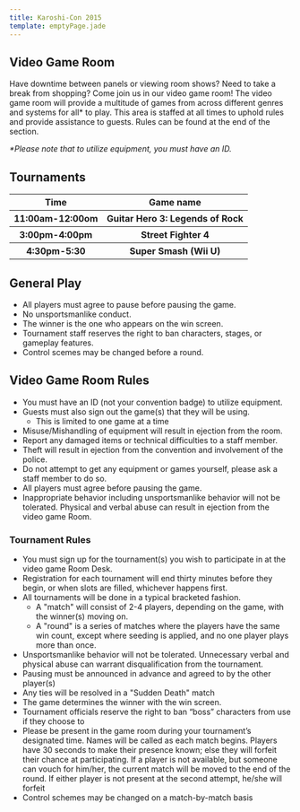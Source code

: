 ```yaml
---
title: Karoshi-Con 2015
template: emptyPage.jade
---
```


## Video Game Room


<p>Have downtime between panels or viewing room shows? Need to take a break from shopping? Come join us in our video game room! The video game room will provide a multitude of games from across different genres and systems for all* to play. This area is staffed at all times to uphold rules and provide assistance to guests. Rules can be found at the end of the section.</p>
<p>
    <em>*Please note that to utilize equipment, you must have an ID.</em>
</p>
<h2>Tournaments</h2>
<table line="1">
 <tr>
  <th>Time</th>
  <th>Game name</th>
 </tr>
 <tr>
  <th>11:00am-12:00om</th>
  <th>Guitar Hero 3: Legends of Rock</th>
 </tr>
 <tr>
  <th>3:00pm-4:00pm</th>
  <th>Street Fighter 4</th>
 </tr>
 <tr>
  <th>4:30pm-5:30</th>
  <th>Super Smash (Wii U)</th>
 </tr>
</table> 
</h3>
<h2>General Play</h2>
<ul>
    <li>All players must agree to pause before pausing the game.</li>
    <li>No unsportsmanlike conduct.</li>
    <li>The winner is the one who appears on the win screen.</li>
    <li>Tournament staff reserves the right to ban characters, stages, or gameplay features.</li>
    <li>Control scemes may be changed before a round.</li>
</ul>
<h2>Video Game Room Rules</h2>
<ul>
    <li>You must have an ID (not your convention badge) to utilize equipment.</li>
    <li>Guests must also sign out the game(s) that they will be using.
        <ul>
            <li>This is limited to one game at a time</li>
        </ul>
    </li>
    <li>Misuse/Mishandling of equipment will result in ejection from the room.</li>
    <li>Report any damaged items or technical difficulties to a staff member.</li>
    <li>Theft will result in ejection from the convention and involvement of the police.</li>
    <li>Do not attempt to get any equipment or games yourself, please ask a staff member to do so.</li>
    <li>All players must agree before pausing the game.</li>
    <li>Inappropriate behavior including unsportsmanlike behavior will not be tolerated. Physical and verbal abuse can result in ejection from the video game Room.</li>
</ul>
<h3>Tournament Rules</h3>
<ul>
    <li>You must sign up for the tournament(s) you wish to participate in at the video game Room Desk.</li>
    <li>Registration for each tournament will end thirty minutes before they begin, or when slots are filled, whichever happens first.</li>
    <li>All tournaments will be done in a typical bracketed fashion.
        <ul>
            <li>A &quot;match&quot; will consist of 2-4 players, depending on the game, with the winner(s) moving on.</li>
            <li>A &quot;round&quot; is a series of matches where the players have the same win count, except where seeding is applied, and no one player plays more than once.</li>
        </ul>
    </li>
    <li>Unsportsmanlike behavior will not be tolerated. Unnecessary verbal and physical abuse can warrant disqualification from the tournament.</li>
    <li>Pausing must be announced in advance and agreed to by the other player(s)</li>
    <li>Any ties will be resolved in a &quot;Sudden Death&quot; match</li>
    <li>The game determines the winner with the win screen.</li>
    <li>Tournament officials reserve the right to ban “boss” characters from use if they choose to</li>
    <li>Please be present in the game room during your tournament’s designated time. Names will be called as each match begins. Players have 30 seconds to make their presence known; else they will forfeit their chance at participating. If a player is not available, but someone can vouch for him/her, the current match will be moved to the end of the round. If either player is not present at the second attempt, he/she will forfeit</li>
    <li>Control schemes may be changed on a match-by-match basis</li>
</ul>
